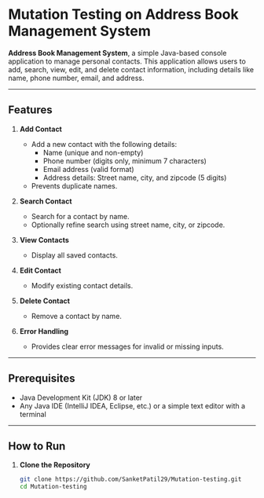 # Mutation Testing on Address Book Management System

**Address Book Management System**, a simple Java-based console application to manage personal contacts. This application allows users to add, search, view, edit, and delete contact information, including details like name, phone number, email, and address.

---

## Features

1. **Add Contact**  
   - Add a new contact with the following details:
     - Name (unique and non-empty)
     - Phone number (digits only, minimum 7 characters)
     - Email address (valid format)
     - Address details: Street name, city, and zipcode (5 digits)
   - Prevents duplicate names.

2. **Search Contact**  
   - Search for a contact by name.  
   - Optionally refine search using street name, city, or zipcode.

3. **View Contacts**  
   - Display all saved contacts.

4. **Edit Contact**  
   - Modify existing contact details.

5. **Delete Contact**  
   - Remove a contact by name.

6. **Error Handling**  
   - Provides clear error messages for invalid or missing inputs.

---

## Prerequisites

- Java Development Kit (JDK) 8 or later
- Any Java IDE (IntelliJ IDEA, Eclipse, etc.) or a simple text editor with a terminal

---

## How to Run

1. **Clone the Repository**
   ```bash
   git clone https://github.com/SanketPatil29/Mutation-testing.git
   cd Mutation-testing
